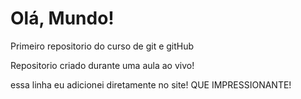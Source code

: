 # Olá, Mundo!
Primeiro repositorio do curso de git e gitHub

Repositorio criado durante uma aula ao vivo!

essa linha eu adicionei diretamente no site! QUE IMPRESSIONANTE!

